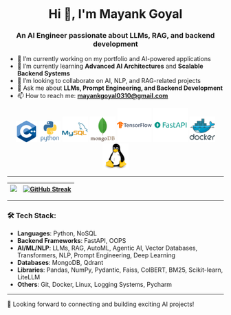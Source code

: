 <h1 align="center">Hi 👋, I'm Mayank Goyal</h1>
<h3 align="center">An AI Engineer passionate about LLMs, RAG, and backend development</h3>

- 🔭 I’m currently working on my portfolio and AI-powered applications  
- 🌱 I’m currently learning **Advanced AI Architectures** and **Scalable Backend Systems**  
- 👯 I’m looking to collaborate on AI, NLP, and RAG-related projects  
- 💬 Ask me about **LLMs, Prompt Engineering, and Backend Development**  
- 📫 How to reach me: **mayankgoyal0310@gmail.com**  

<p align="center">
  <img src="https://raw.githubusercontent.com/devicons/devicon/master/icons/cplusplus/cplusplus-original.svg" alt="cplusplus"  width="50" height="50"/>
  <img src="https://github.com/devicons/devicon/blob/master/icons/python/python-original-wordmark.svg"  width="50" height="50"/>
  <img src="https://github.com/devicons/devicon/blob/master/icons/mysql/mysql-original-wordmark.svg"  width="60" height="60"/>
  <img src="https://github.com/devicons/devicon/blob/master/icons/mongodb/mongodb-original-wordmark.svg"  width="60" height="60"/>
  <img src="https://github.com/devicons/devicon/blob/master/icons/tensorflow/tensorflow-original-wordmark.svg"  width="80" height="80"/>
  <img src="https://github.com/devicons/devicon/blob/master/icons/fastapi/fastapi-original-wordmark.svg"  width="80" height="80"/>
  <img src="https://raw.githubusercontent.com/devicons/devicon/master/icons/docker/docker-original-wordmark.svg" alt="docker"  width="60" height="60"/> 
  <img src="https://raw.githubusercontent.com/devicons/devicon/master/icons/linux/linux-original.svg" alt="linux"  width="60" height="60"/>
</p>

---

|<img src="https://github-readme-stats.vercel.app/api?username=rexa0310&show_icons=true&theme=react"> |[![GitHub Streak](https://streak-stats.demolab.com?user=rexa0310&theme=tokyonight&hide_border=true)](https://git.io/streak-stats) |
|---|---|

---

### 🛠 Tech Stack:
- **Languages**: Python, NoSQL  
- **Backend Frameworks**: FastAPI, OOPS 
- **AI/ML/NLP**: LLMs, RAG, AutoML, Agentic AI, Vector Databases, Transformers, NLP, Prompt Engineering, Deep Learning  
- **Databases**: MongoDB, Qdrant  
- **Libraries**: Pandas, NumPy, Pydantic, Faiss, ColBERT, BM25, Scikit-learn, LiteLLM  
- **Others**: Git, Docker, Linux, Logging Systems, Pycharm

---

🚀 Looking forward to connecting and building exciting AI projects!  
